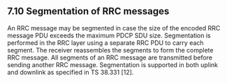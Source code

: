 ## 7.10 Segmentation of RRC messages

An RRC message may be segmented in case the size of the encoded RRC
message PDU exceeds the maximum PDCP SDU size. Segmentation is performed
in the RRC layer using a separate RRC PDU to carry each segment. The
receiver reassembles the segments to form the complete RRC message. All
segments of an RRC message are transmitted before sending another RRC
message. Segmentation is supported in both uplink and downlink as
specified in TS 38.331 \[12\].